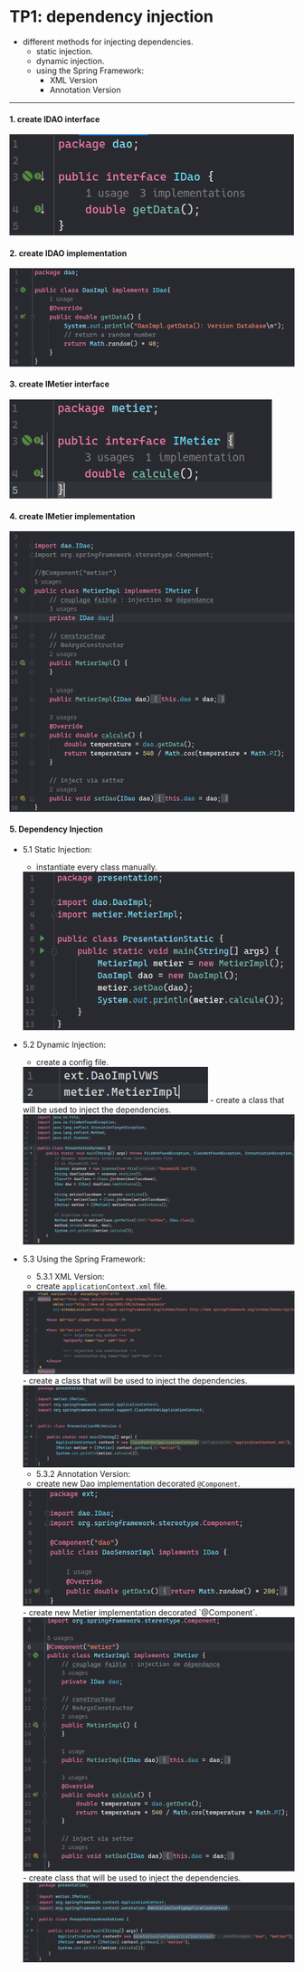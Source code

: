 # TP1: dependency injection

- different methods for injecting dependencies.
    - static injection.
    - dynamic injection.
    - using the Spring Framework:
        - XML Version
        - Annotation Version
---

#### 1. create IDAO interface
<img src="screenshoots/create-IDAO-interface.png" alt="create IDAO interface">

#### 2. create IDAO implementation
<img src="screenshoots/create-IDAO-implementation.png" alt="create IDAO implementation">

#### 3. create IMetier interface
<img src="screenshoots/create-IMetier-interface.png" alt="create IMetier interface">

#### 4. create IMetier implementation
<img src="screenshoots/create-IMetier-Implementation.png" alt="create IMetier implementation">

#### 5. Dependency Injection

- 5.1 Static Injection:
    - instantiate every class manually.
  <img src="screenshoots/static-di.png">
  
- 5.2 Dynamic Injection:
    - create a config file.
  <img src="screenshoots/config-file.png">
    - create a class that will be used to inject the dependencies.
  <img src="screenshoots/dynamic-di.png">
  
- 5.3 Using the Spring Framework:
  - 5.3.1 XML Version:
   - create `applicationContext.xml` file.
       <br>
    <img src="screenshoots/applicationContext.png">
    <br>
   - create a class that will be used to inject the dependencies.
   <br>
    <img src="screenshoots/spring-xml-version.png">
    
  - 5.3.2 Annotation Version:
  - create new Dao implementation decorated `@Component`.
      <br>
  <img src="screenshoots/new-dao-impl-with-component.png">
  - create new Metier implementation decorated `@Component`.
      <br>
  <img src="screenshoots/metier-class-component.png">
  - create class that will be used to inject the dependencies.
      <br>
  <img src="screenshoots/pres-annotations.png">
  
